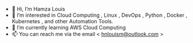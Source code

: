 - 👋 Hi, I’m Hamza Louis
- 👀 I’m interested in Cloud Computing , Linux , DevOps , Python , Docker , Kubernetes , and other Automation Tools.
- 🌱 I’m currently learning AWS Cloud Computing
- 📫 You can reach me via the email < hnlouism@outlook.com >

<!---
hnlouis/hnlouis is a ✨ special ✨ repository because its `README.md` (this file) appears on your GitHub profile.
You can click the Preview link to take a look at your changes.
--->
